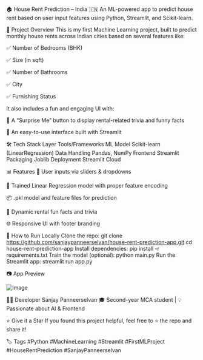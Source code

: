🏠 House Rent Prediction – India 🇮🇳
An ML-powered app to predict house rent based on user input features using Python, Streamlit, and Scikit-learn.

🚀 Project Overview
This is my first Machine Learning project, built to predict monthly house rents across Indian cities based on several features like:

✅ Number of Bedrooms (BHK)

✅ Size (in sqft)

✅ Number of Bathrooms

✅ City

✅ Furnishing Status

It also includes a fun and engaging UI with:

🎉 A “Surprise Me” button to display rental-related trivia and funny facts

🎯 An easy-to-use interface built with Streamlit

🛠️ Tech Stack
Layer	Tools/Frameworks
ML Model	Scikit-learn (LinearRegression)
Data Handling	Pandas, NumPy
Frontend	Streamlit
Packaging	Joblib
Deployment	Streamlit Cloud

📊 Features
🔢 User inputs via sliders & dropdowns

🧠 Trained Linear Regression model with proper feature encoding

📦 .pkl model and feature files for prediction

🎈 Dynamic rental fun facts and trivia

🌐 Responsive UI with footer branding

🧪 How to Run Locally
Clone the repo:
git clone https://github.com/sanjaypanneerselvan/house-rent-prediction-app.git
cd house-rent-prediction-app
Install dependencies:
pip install -r requirements.txt
Train the model (optional):
python main.py
Run the Streamlit app:
streamlit run app.py


📷 App Preview

![image](https://github.com/user-attachments/assets/6bdd1eac-4192-480a-bc8e-1674154b8f69)

🙋‍♂️ Developer
Sanjay Panneerselvan
🎓 Second-year MCA student | 💡 Passionate about AI & Frontend


⭐ Give it a Star
If you found this project helpful, feel free to ⭐️ the repo and share it!

🏷️ Tags
#Python #MachineLearning #Streamlit #FirstMLProject #HouseRentPrediction #SanjayPanneerselvan

